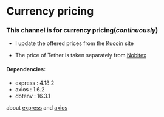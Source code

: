 # Currency pricing

### This channel is for currency pricing(*continuously*)


* I update the offered prices from the [Kucoin](https://www.kucoin.com/) site

* The price of Tether is taken separately from [Nobitex](https://nobitex.ir/)

#### Dependencies:

- express : 4.18.2
- axios : 1.6.2
- dotenv : 16.3.1

about [express](https://expressjs.com/) and [axios](https://axios-http.com/)
